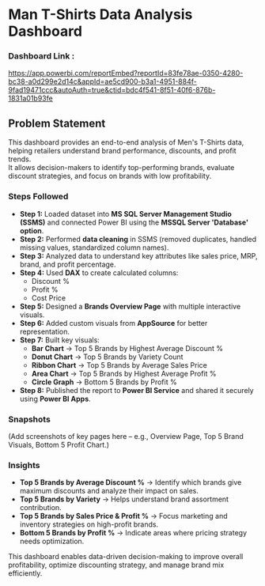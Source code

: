 # Man T-Shirts Data Analysis Dashboard

### Dashboard Link :
https://app.powerbi.com/reportEmbed?reportId=83fe78ae-0350-4280-bc38-a0d299e2d14c&appId=ae5cd900-b3a1-4951-884f-9fad19471ccc&autoAuth=true&ctid=bdc4f541-8f51-40f6-876b-1831a01b93fe

## Problem Statement

This dashboard provides an end-to-end analysis of Men's T-Shirts data, helping retailers understand brand performance, discounts, and profit trends.  
It allows decision-makers to identify top-performing brands, evaluate discount strategies, and focus on brands with low profitability.

### Steps Followed 

- **Step 1:** Loaded dataset into **MS SQL Server Management Studio (SSMS)** and connected Power BI using the **MSSQL Server 'Database' option**.  
- **Step 2:** Performed **data cleaning** in SSMS (removed duplicates, handled missing values, standardized column names).  
- **Step 3:** Analyzed data to understand key attributes like sales price, MRP, brand, and profit percentage.  
- **Step 4:** Used **DAX** to create calculated columns:  
  - Discount %  
  - Profit %  
  - Cost Price  
- **Step 5:** Designed a **Brands Overview Page** with multiple interactive visuals.  
- **Step 6:** Added custom visuals from **AppSource** for better representation.  
- **Step 7:** Built key visuals:
  - **Bar Chart** → Top 5 Brands by Highest Average Discount %  
  - **Donut Chart** → Top 5 Brands by Variety Count  
  - **Ribbon Chart** → Top 5 Brands by Average Sales Price  
  - **Area Chart** → Top 5 Brands by Highest Average Profit %  
  - **Circle Graph** → Bottom 5 Brands by Profit %  
- **Step 8:** Published the report to **Power BI Service** and shared it securely using **Power BI Apps**.

### Snapshots

(Add screenshots of key pages here – e.g., Overview Page, Top 5 Brand Visuals, Bottom 5 Profit Chart.)

### Insights

- **Top 5 Brands by Average Discount %** → Identify which brands give maximum discounts and analyze their impact on sales.  
- **Top 5 Brands by Variety** → Helps understand brand assortment contribution.  
- **Top 5 Brands by Sales Price & Profit %** → Focus marketing and inventory strategies on high-profit brands.  
- **Bottom 5 Brands by Profit %** → Indicate areas where pricing strategy needs optimization.  

This dashboard enables data-driven decision-making to improve overall profitability, optimize discounting strategy, and manage brand mix efficiently.
